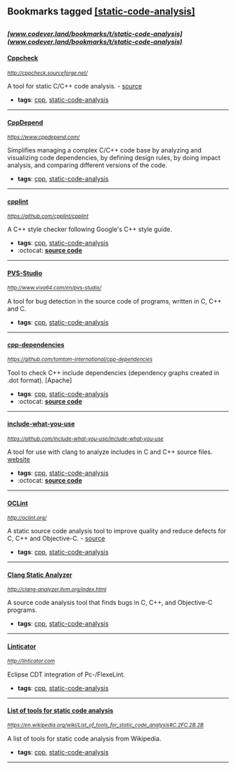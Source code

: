 ## Bookmarks tagged [[static-code-analysis]](https://www.codever.land/search?q=[static-code-analysis])

_<sup><sup>[www.codever.land/bookmarks/t/static-code-analysis](www.codever.land/bookmarks/t/static-code-analysis)</sup></sup>_
---
#### [Cppcheck](http://cppcheck.sourceforge.net/)
_<sup>http://cppcheck.sourceforge.net/</sup>_

A tool for static C/C++ code analysis. - [source](https://github.com/danmar/cppcheck)
* **tags**: [cpp](../tagged/cpp.md), [static-code-analysis](../tagged/static-code-analysis.md)
---
#### [CppDepend](https://www.cppdepend.com/)
_<sup>https://www.cppdepend.com/</sup>_

Simplifies managing a complex C/C++ code base by analyzing and visualizing code dependencies, by defining design rules, by doing impact analysis, and comparing different versions of the code.
* **tags**: [cpp](../tagged/cpp.md), [static-code-analysis](../tagged/static-code-analysis.md)
---
#### [cpplint](https://github.com/cpplint/cpplint)
_<sup>https://github.com/cpplint/cpplint</sup>_

A C++ style checker following Google's C++ style guide.
* **tags**: [cpp](../tagged/cpp.md), [static-code-analysis](../tagged/static-code-analysis.md)
* :octocat: **[source code](https://github.com/cpplint/cpplint)**
---
#### [PVS-Studio](http://www.viva64.com/en/pvs-studio/)
_<sup>http://www.viva64.com/en/pvs-studio/</sup>_

A tool for bug detection in the source code of programs, written in C, C++ and C.
* **tags**: [cpp](../tagged/cpp.md), [static-code-analysis](../tagged/static-code-analysis.md)
---
#### [cpp-dependencies](https://github.com/tomtom-international/cpp-dependencies)
_<sup>https://github.com/tomtom-international/cpp-dependencies</sup>_

Tool to check C++ include dependencies (dependency graphs created in .dot format). [Apache]
* **tags**: [cpp](../tagged/cpp.md), [static-code-analysis](../tagged/static-code-analysis.md)
* :octocat: **[source code](https://github.com/tomtom-international/cpp-dependencies)**
---
#### [include-what-you-use](https://github.com/include-what-you-use/include-what-you-use)
_<sup>https://github.com/include-what-you-use/include-what-you-use</sup>_

A tool for use with clang to analyze includes in C and C++ source files. [website](https://include-what-you-use.org/)
* **tags**: [cpp](../tagged/cpp.md), [static-code-analysis](../tagged/static-code-analysis.md)
* :octocat: **[source code](https://github.com/include-what-you-use/include-what-you-use)**
---
#### [OCLint](http://oclint.org/)
_<sup>http://oclint.org/</sup>_

A static source code analysis tool to improve quality and reduce defects for C, C++ and Objective-C. - [source](https://github.com/oclint/oclint)
* **tags**: [cpp](../tagged/cpp.md), [static-code-analysis](../tagged/static-code-analysis.md)
---
#### [Clang Static Analyzer](http://clang-analyzer.llvm.org/index.html)
_<sup>http://clang-analyzer.llvm.org/index.html</sup>_

A source code analysis tool that finds bugs in C, C++, and Objective-C programs.
* **tags**: [cpp](../tagged/cpp.md), [static-code-analysis](../tagged/static-code-analysis.md)
---
#### [Linticator](http://linticator.com)
_<sup>http://linticator.com</sup>_

Eclipse CDT integration of Pc-/FlexeLint.
* **tags**: [cpp](../tagged/cpp.md), [static-code-analysis](../tagged/static-code-analysis.md)
---
#### [List of tools for static code analysis](https://en.wikipedia.org/wiki/List_of_tools_for_static_code_analysis#C.2FC.2B.2B)
_<sup>https://en.wikipedia.org/wiki/List_of_tools_for_static_code_analysis#C.2FC.2B.2B</sup>_

A list of tools for static code analysis from Wikipedia.
* **tags**: [cpp](../tagged/cpp.md), [static-code-analysis](../tagged/static-code-analysis.md)
---
